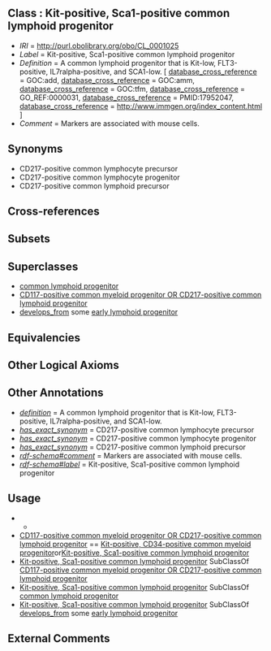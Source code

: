 
## Class : Kit-positive, Sca1-positive common lymphoid progenitor

 * *IRI* = http://purl.obolibrary.org/obo/CL_0001025
 * *Label* = Kit-positive, Sca1-positive common lymphoid progenitor
 * *Definition* = A common lymphoid progenitor that is Kit-low, FLT3-positive, IL7ralpha-positive, and SCA1-low. [ [database_cross_reference](../../ef/oboInOwl#hasDbXref.md) = GOC:add, [database_cross_reference](../../ef/oboInOwl#hasDbXref.md) = GOC:amm, [database_cross_reference](../../ef/oboInOwl#hasDbXref.md) = GOC:tfm, [database_cross_reference](../../ef/oboInOwl#hasDbXref.md) = GO_REF:0000031, [database_cross_reference](../../ef/oboInOwl#hasDbXref.md) = PMID:17952047, [database_cross_reference](../../ef/oboInOwl#hasDbXref.md) = http://www.immgen.org/index_content.html ]
 * *Comment* = Markers are associated with mouse cells.

## Synonyms

 * CD217-positive common lymphocyte precursor
 * CD217-positive common lymphocyte progenitor
 * CD217-positive common lymphoid precursor

## Cross-references


## Subsets


## Superclasses

 * [common lymphoid progenitor](../../CL/51/CL_0000051.md)
 * [CD117-positive common myeloid progenitor OR CD217-positive common lymphoid progenitor](../../CL/30/CL_0001030.md)
 * [develops_from](../../RO/02/RO_0002202.md) some [early lymphoid progenitor](../../CL/36/CL_0000936.md)

## Equivalencies


## Other Logical Axioms


## Other Annotations

 * *[definition](../../IAO/15/IAO_0000115.md)* = A common lymphoid progenitor that is Kit-low, FLT3-positive, IL7ralpha-positive, and SCA1-low.
 * *[has_exact_synonym](../../ym/oboInOwl#hasExactSynonym.md)* = CD217-positive common lymphocyte precursor
 * *[has_exact_synonym](../../ym/oboInOwl#hasExactSynonym.md)* = CD217-positive common lymphocyte progenitor
 * *[has_exact_synonym](../../ym/oboInOwl#hasExactSynonym.md)* = CD217-positive common lymphoid precursor
 * *[rdf-schema#comment](../../nt/rdf-schema#comment.md)* = Markers are associated with mouse cells.
 * *[rdf-schema#label](../../el/rdf-schema#label.md)* = Kit-positive, Sca1-positive common lymphoid progenitor

## Usage

 * -
 * [CD117-positive common myeloid progenitor OR CD217-positive common lymphoid progenitor](../../CL/30/CL_0001030.md) == [Kit-positive, CD34-positive common myeloid progenitor](../../CL/23/CL_0001023.md)or[Kit-positive, Sca1-positive common lymphoid progenitor](../../CL/25/CL_0001025.md)
 * [Kit-positive, Sca1-positive common lymphoid progenitor](../../CL/25/CL_0001025.md) SubClassOf [CD117-positive common myeloid progenitor OR CD217-positive common lymphoid progenitor](../../CL/30/CL_0001030.md)
 * [Kit-positive, Sca1-positive common lymphoid progenitor](../../CL/25/CL_0001025.md) SubClassOf [common lymphoid progenitor](../../CL/51/CL_0000051.md)
 * [Kit-positive, Sca1-positive common lymphoid progenitor](../../CL/25/CL_0001025.md) SubClassOf [develops_from](../../RO/02/RO_0002202.md) some [early lymphoid progenitor](../../CL/36/CL_0000936.md)

## External Comments

